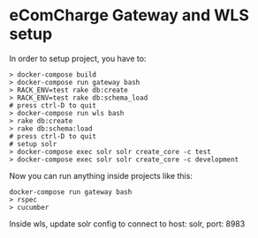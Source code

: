# eComCharge Gateway and WLS setup

In order to setup project, you have to:

```
> docker-compose build
> docker-compose run gateway bash
> RACK_ENV=test rake db:create
> RACK_ENV=test rake db:schema_load
# press ctrl-D to quit
> docker-compose run wls bash
> rake db:create
> rake db:schema:load
# press ctrl-D to quit
# setup solr
> docker-compose exec solr solr create_core -c test
> docker-compose exec solr solr create_core -c development
```

Now you can run anything inside projects like this:

```
docker-compose run gateway bash
> rspec
> cucumber
```

Inside wls, update solr config to connect to host: solr, port: 8983
